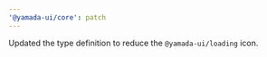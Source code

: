 ```yaml
---
'@yamada-ui/core': patch
---
```


Updated the type definition to reduce the `@yamada-ui/loading` icon.
